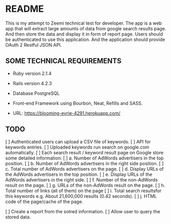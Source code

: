 # README

This is my attempt to Zeemi technical test for developer. The app is a web app that
will extract large amounts of data from google search results page. And then
store the data and display it in form of report page.
Users should be authenticated to use this application.
And the application should provide OAuth 2 Restful JSON API.

## SOME TECHNICAL REQUIREMENTS

* Ruby version 2.1.4

* Rails version 4.2.3

* Database PostgreSQL

* Front-end Framework using Bourbon, Neat, Refills and SASS.

* URL: https://blooming-eyrie-4291.herokuapp.com/

## TODO

[ ] Authenticated users can upload a CSV file of keywords.
[ ] API for keywords entries.
[ ] Uploaded keywords run search on google.com automatically.
[ ] Each search result / keyword result page on Google store some detailed information:
  [ ] a. Number of AdWords advertisers in the top position.
  [ ] b. Number of AdWords advertisers in the right side position.
  [ ] c. Total number of AdWords advertisers on the page.
  [ ] d. Display URLs of the AdWords advertisers in the top position.
  [ ] e. Display URLs of the AdWords advertisers in the right side.
  [ ] f. Number of the non-AdWords result on the page.
  [ ] g. URLs of the non-AdWords result on the page.
  [ ] h. Total number of links (all of them) on the page
  [ ] i. Total search resultsfor this keywords e.g. About 21,600,000 results (0.42 seconds).
  [ ] j. HTML code of the page/cache of the page.

[ ] Create a report from the sotred information.
[ ] Allow user to query the stored data.
